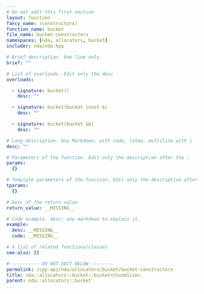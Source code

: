 ```yaml
---
# Do not edit this first section
layout: function
fancy_name: (constructors)
function_name: bucket
file_name: bucket-constructors
namespaces: [nda, allocators, bucket]
includer: nda/nda.hpp

# Brief description. One line only.
brief: ""

# List of overloads. Edit only the desc
overloads:

  - signature: bucket()
    desc: ""

  - signature: bucket(bucket const &)
    desc: ""

  - signature: bucket(bucket &&)
    desc: ""

# Long description. Any Markdown, with code, latex, multiline with |
desc: ""

# Parameters of the function. Edit only the description after the :
params:
  {}

# Template parameters of the function. Edit only the description after the :
tparams:
  {}

# Desc of the return value
return_value: __MISSING__

# Code example. desc: any markdown to explain it.
example:
  desc: __MISSING__
  code: __MISSING__

# A list of related functions/classes
see-also: []

# ---------- DO NOT EDIT BELOW --------
permalink: /cpp-api/nda/allocators/bucket/bucket-constructors
title: nda::allocators::bucket::bucket<ChunkSize>
parent: nda::allocators::bucket
...
```


